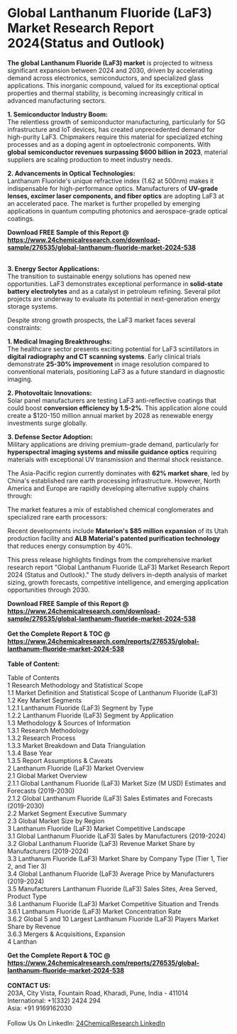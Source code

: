 <h1>Global Lanthanum Fluoride (LaF3) Market Research Report 2024(Status and Outlook)</h1><p><strong>The global Lanthanum Fluoride (LaF3) market</strong> is projected to witness significant expansion between 2024 and 2030, driven by accelerating demand across electronics, semiconductors, and specialized glass applications. This inorganic compound, valued for its exceptional optical properties and thermal stability, is becoming increasingly critical in advanced manufacturing sectors.</p><p><strong>1. Semiconductor Industry Boom:</strong><br>
The relentless growth of semiconductor manufacturing, particularly for 5G infrastructure and IoT devices, has created unprecedented demand for high-purity LaF3. Chipmakers require this material for specialized etching processes and as a doping agent in optoelectronic components. With <strong>global semiconductor revenues surpassing $600 billion in 2023</strong>, material suppliers are scaling production to meet industry needs.</p><p><strong>2. Advancements in Optical Technologies:</strong><br>
Lanthanum Fluoride's unique refractive index (1.62 at 500nm) makes it indispensable for high-performance optics. Manufacturers of <strong>UV-grade lenses, excimer laser components, and fiber optics</strong> are adopting LaF3 at an accelerated pace. The market is further propelled by emerging applications in quantum computing photonics and aerospace-grade optical coatings.</p><div><b>Download FREE Sample of this Report @ 
            <a href="https://www.24chemicalresearch.com/download-sample/276535/global-lanthanum-fluoride-market-2024-538">
            https://www.24chemicalresearch.com/download-sample/276535/global-lanthanum-fluoride-market-2024-538</a></b></div><br><p><strong>3. Energy Sector Applications:</strong><br>
The transition to sustainable energy solutions has opened new opportunities. LaF3 demonstrates exceptional performance in <strong>solid-state battery electrolytes</strong> and as a catalyst in petroleum refining. Several pilot projects are underway to evaluate its potential in next-generation energy storage systems.</p><p>Despite strong growth prospects, the LaF3 market faces several constraints:</p><p><strong>1. Medical Imaging Breakthroughs:</strong><br>
The healthcare sector presents exciting potential for LaF3 scintillators in <strong>digital radiography and CT scanning systems</strong>. Early clinical trials demonstrate <strong>25-30% improvement</strong> in image resolution compared to conventional materials, positioning LaF3 as a future standard in diagnostic imaging.</p><p><strong>2. Photovoltaic Innovations:</strong><br>
Solar panel manufacturers are testing LaF3 anti-reflective coatings that could boost <strong>conversion efficiency by 1.5-2%</strong>. This application alone could create a $120-150 million annual market by 2028 as renewable energy investments surge globally.</p><p><strong>3. Defense Sector Adoption:</strong><br>
Military applications are driving premium-grade demand, particularly for <strong>hyperspectral imaging systems and missile guidance optics</strong> requiring materials with exceptional UV transmission and thermal shock resistance.</p><p>The Asia-Pacific region currently dominates with <strong>62% market share</strong>, led by China's established rare earth processing infrastructure. However, North America and Europe are rapidly developing alternative supply chains through:</p><p>The market features a mix of established chemical conglomerates and specialized rare earth processors:</p><p>Recent developments include <strong>Materion's $85 million expansion</strong> of its Utah production facility and <strong>ALB Material's patented purification technology</strong> that reduces energy consumption by 40%.</p><p>This press release highlights findings from the comprehensive market research report "Global Lanthanum Fluoride (LaF3) Market Research Report 2024 (Status and Outlook)." The study delivers in-depth analysis of market sizing, growth forecasts, competitive intelligence, and emerging application opportunities through 2030.</p><div><b>Download FREE Sample of this Report @ 
            <a href="https://www.24chemicalresearch.com/download-sample/276535/global-lanthanum-fluoride-market-2024-538">
            https://www.24chemicalresearch.com/download-sample/276535/global-lanthanum-fluoride-market-2024-538</a></b></div><br><div><b>Get the Complete Report & TOC @ 
            <a href="https://www.24chemicalresearch.com/reports/276535/global-lanthanum-fluoride-market-2024-538">
            https://www.24chemicalresearch.com/reports/276535/global-lanthanum-fluoride-market-2024-538</a></b></div><br>
            <b>Table of Content:</b><p>Table of Contents<br />
1 Research Methodology and Statistical Scope<br />
1.1 Market Definition and Statistical Scope of Lanthanum Fluoride (LaF3)<br />
1.2 Key Market Segments<br />
1.2.1 Lanthanum Fluoride (LaF3) Segment by Type<br />
1.2.2 Lanthanum Fluoride (LaF3) Segment by Application<br />
1.3 Methodology & Sources of Information<br />
1.3.1 Research Methodology<br />
1.3.2 Research Process<br />
1.3.3 Market Breakdown and Data Triangulation<br />
1.3.4 Base Year<br />
1.3.5 Report Assumptions & Caveats<br />
2 Lanthanum Fluoride (LaF3) Market Overview<br />
2.1 Global Market Overview<br />
2.1.1 Global Lanthanum Fluoride (LaF3) Market Size (M USD) Estimates and Forecasts (2019-2030)<br />
2.1.2 Global Lanthanum Fluoride (LaF3) Sales Estimates and Forecasts (2019-2030)<br />
2.2 Market Segment Executive Summary<br />
2.3 Global Market Size by Region<br />
3 Lanthanum Fluoride (LaF3) Market Competitive Landscape<br />
3.1 Global Lanthanum Fluoride (LaF3) Sales by Manufacturers (2019-2024)<br />
3.2 Global Lanthanum Fluoride (LaF3) Revenue Market Share by Manufacturers (2019-2024)<br />
3.3 Lanthanum Fluoride (LaF3) Market Share by Company Type (Tier 1, Tier 2, and Tier 3)<br />
3.4 Global Lanthanum Fluoride (LaF3) Average Price by Manufacturers (2019-2024)<br />
3.5 Manufacturers Lanthanum Fluoride (LaF3) Sales Sites, Area Served, Product Type<br />
3.6 Lanthanum Fluoride (LaF3) Market Competitive Situation and Trends<br />
3.6.1 Lanthanum Fluoride (LaF3) Market Concentration Rate<br />
3.6.2 Global 5 and 10 Largest Lanthanum Fluoride (LaF3) Players Market Share by Revenue<br />
3.6.3 Mergers & Acquisitions, Expansion<br />
4 Lanthan</p><div><b>Get the Complete Report & TOC @ 
            <a href="https://www.24chemicalresearch.com/reports/276535/global-lanthanum-fluoride-market-2024-538">
            https://www.24chemicalresearch.com/reports/276535/global-lanthanum-fluoride-market-2024-538</a></b></div><br><b>CONTACT US:</b><br>
            203A, City Vista, Fountain Road, Kharadi, Pune, India - 411014<br>
            International: +1(332) 2424 294<br>
            Asia: +91 9169162030 <br><br>
            Follow Us On LinkedIn: <a href="https://www.linkedin.com/company/24chemicalresearch/">24ChemicalResearch LinkedIn</a>